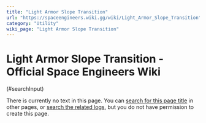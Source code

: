 ```yaml
---
title: "Light Armor Slope Transition"
url: "https://spaceengineers.wiki.gg/wiki/Light_Armor_Slope_Transition"
category: "Utility"
wiki_page: "Light Armor Slope Transition"
---
```


# Light Armor Slope Transition - Official Space Engineers Wiki

(#searchInput)

There is currently no text in this page. You can [search for this page title](https://spaceengineers.wiki.gg/wiki/Special:Search/Light_Armor_Slope_Transition "Special:Search/Light Armor Slope Transition") in other pages, or [search the related logs](https://spaceengineers.wiki.gg/wiki/Special:Log?page=Light_Armor_Slope_Transition), but you do not have permission to create this page.
